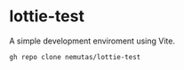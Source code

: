 # lottie-test

A simple development enviroment using Vite.

```
gh repo clone nemutas/lottie-test
```
